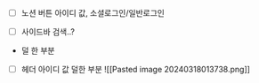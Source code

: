 
- [ ]  노션 버튼 아이디 값, 소셜로그인/일반로그인
- [ ] 사이드바 검색..?


- 덜 한 부분
- [ ] 헤더 아이디 값 덜한 부분
![[Pasted image 20240318013738.png]]



